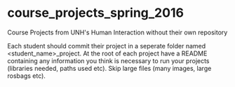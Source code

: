 # course_projects_spring_2016
Course Projects from UNH's Human Interaction without their own repository

Each student should commit their project in a seperate folder named \<student_name\>_project.
At the root of each project have a README containing any information you think is necessary
to run your projects (libraries needed, paths used etc). Skip large files (many images, large rosbags etc).
